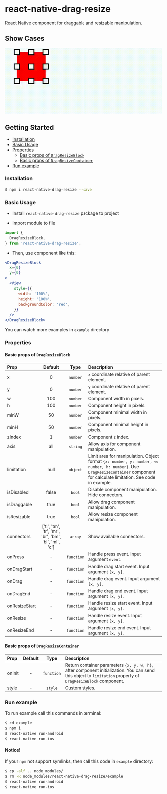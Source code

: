 # react-native-drag-resize

React Native component for draggable and resizable manipulation.

## Show Cases

![demo.gif](demo.gif)

## Getting Started

- [Installation](#installation)
- [Basic Usage](#basic-usage)
- [Properties](#properties)
  + [Basic props of `DragResizeBlock`](#basic-props-of-dragresizeblock-)
  + [Basic props of `DragResizeContainer`](#basic-props-of-dragresizecontainer-)
- [Run example](#run-example)

### Installation

```bash
$ npm i react-native-drag-resize --save
```

### Basic Usage

- Install `react-native-drag-resize` package to project 

- Import module to file

```jsx
import {
  DragResizeBlock,
} from 'react-native-drag-resize';
```

- Then, use component like this:

```jsx
<DragResizeBlock
  x={0}
  y={0}
>
  <View
    style={{
      width: '100%',
      height: '100%',
      backgroundColor: 'red',
    }}
  />
</DragResizeBlock>
```

You can watch more examples in `example` directory

### Properties

#### Basic props of `DragResizeBlock`

| Prop  | Default  | Type | Description |
| :------------ |:---------------:| :---------------:| :-----|
| x | 0 | `number` | `x` coordinate relative of parent element. |
| y | 0 | `number` | `y` coordinate relative of parent element. |
| w | 100 | `number` | Component width in pixels. |
| h | 100 | `number` | Component height in pixels. |
| minW | 50 | `number` | Component minimal width in pixels. |
| minH | 50 | `number` | Component minimal height in pixels. |
| zIndex | 1 | `number` | Component `z` index. |
| axis | all | `string` | Allow axis for component manipulation.|
| limitation | null | `object` | Limit area for manipulation. Object format `{x: number, y: number, w: number, h: number}`. Use `DragResizeContainer` component for calculate limitation. See code in example. |
| isDisabled | false | `bool` | Disable component manipulation. Hide connectors. |
| isDraggable | true | `bool` | Allow drag component manipulation. |
| isResizable | true | `bool` | Allow resize component manipulation. |
| connectors | ['tl', 'tm', 'tr', 'mr', 'br', 'bm', 'bl', 'ml', 'c'] | `array` | Show available connectors. |
| onPress | - | `function` | Handle press event. Input argument `event`. |
| onDragStart | - | `function` | Handle drag start event. Input argument `[x, y]`. |
| onDrag | - | `function` | Handle drag event. Input argument `[x, y]`. |
| onDragEnd | - | `function` | Handle drag end event. Input argument `[x, y]`. |
| onResizeStart | - | `function` | Handle resize start event. Input argument `[x, y]`. |
| onResize | - | `function` | Handle resize event. Input argument `[x, y]`. |
| onResizeEnd | - | `function` | Handle resize end event. Input argument `[x, y]`. |

#### Basic props of `DragResizeContainer`

| Prop  | Default  | Type | Description |
| :------------ |:---------------:| :---------------:| :-----|
| onInit | - | `function` | Return container parameters `{x, y, w, h}`, after component initialization. You can send this object to `limitation` property of `DragResizeBlock` component. |
| style | - | `style` | Custom styles. |

### Run example

To run example call this commands in terminal:

```bash
$ cd example
$ npm i
$ react-native run-android
$ react-native run-ios
```

#### Notice!

If your `npm` not support symlinks, then call this code in `example` directory:

```bash
$ cp -alf .. node_modules/
$ rm -R node_modules/react-native-drag-resize/example
$ react-native run-android
$ react-native run-ios
``` 
